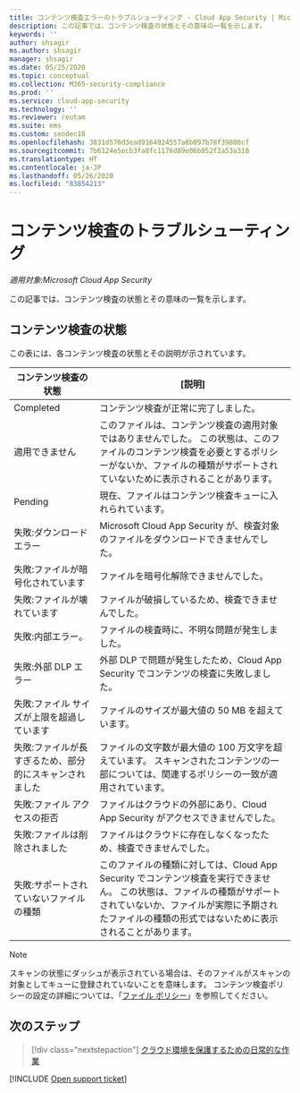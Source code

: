 ```yaml
---
title: コンテンツ検査エラーのトラブルシューティング - Cloud App Security | Microsoft Docs
description: この記事では、コンテンツ検査の状態とその意味の一覧を示します。
keywords: ''
author: shsagir
ms.author: shsagir
manager: shsagir
ms.date: 05/25/2020
ms.topic: conceptual
ms.collection: M365-security-compliance
ms.prod: ''
ms.service: cloud-app-security
ms.technology: ''
ms.reviewer: reutam
ms.suite: ems
ms.custom: seodec18
ms.openlocfilehash: 3831d576d3ead9164924557a8b097b78f39808cf
ms.sourcegitcommit: 7b6124e5ecb3fa8fc1176d89e06b052f2a53a310
ms.translationtype: HT
ms.contentlocale: ja-JP
ms.lasthandoff: 05/26/2020
ms.locfileid: "83854213"
---
```

# <a name="troubleshooting-content-inspection"></a>コンテンツ検査のトラブルシューティング

*適用対象:Microsoft Cloud App Security*

この記事では、コンテンツ検査の状態とその意味の一覧を示します。

## <a name="content-inspection-status"></a>コンテンツ検査の状態

この表には、各コンテンツ検査の状態とその説明が示されています。

|コンテンツ検査の状態|[説明]|
|---|---|
|Completed|コンテンツ検査が正常に完了しました。|
|適用できません|このファイルは、コンテンツ検査の適用対象ではありませんでした。 この状態は、このファイルのコンテンツ検査を必要とするポリシーがないか、ファイルの種類がサポートされていないために表示されることがあります。|
|Pending|現在、ファイルはコンテンツ検査キューに入れられています。|
|失敗:ダウンロード エラー|Microsoft Cloud App Security が、検査対象のファイルをダウンロードできませんでした。|
|失敗:ファイルが暗号化されています|ファイルを暗号化解除できませんでした。|
|失敗:ファイルが壊れています|ファイルが破損しているため、検査できませんでした。|
|失敗:内部エラー。|ファイルの検査時に、不明な問題が発生しました。|
|失敗:外部 DLP エラー|外部 DLP で問題が発生したため、Cloud App Security でコンテンツの検査に失敗しました。|
|失敗:ファイル サイズが上限を超過しています|ファイルのサイズが最大値の 50 MB を超えています。|
|失敗:ファイルが長すぎるため、部分的にスキャンされました|ファイルの文字数が最大値の 100 万文字を超えています。 スキャンされたコンテンツの一部については、関連するポリシーの一致が適用されています。|
|失敗:ファイル アクセスの拒否|ファイルはクラウドの外部にあり、Cloud App Security がアクセスできませんでした。|
|失敗:ファイルは削除されました|ファイルはクラウドに存在しなくなったため、検査できませんでした。|
|失敗:サポートされていないファイルの種類|このファイルの種類に対しては、Cloud App Security でコンテンツ検査を実行できません。 この状態は、ファイルの種類がサポートされていないか、ファイルが実際に予期されたファイルの種類の形式ではないために表示されることがあります。|

> [!NOTE]
> スキャンの状態にダッシュが表示されている場合は、そのファイルがスキャンの対象としてキューに登録されていないことを意味します。 コンテンツ検査ポリシーの設定の詳細については、「[ファイル ポリシー](data-protection-policies.md)」を参照してください。

## <a name="next-steps"></a>次のステップ

> [!div class="nextstepaction"]
> [クラウド環境を保護するための日常的な作業](daily-activities-to-protect-your-cloud-environment.md)

[!INCLUDE [Open support ticket](includes/support.md)]
